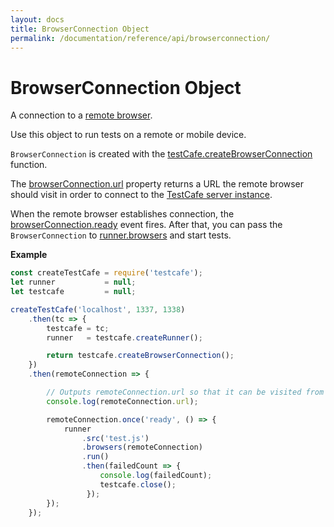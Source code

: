```yaml
---
layout: docs
title: BrowserConnection Object
permalink: /documentation/reference/api/browserconnection/
---
```

# BrowserConnection Object

A connection to a [remote browser](../../../concepts/browsers.md#remote-testing).

Use this object to run tests on a remote or mobile device.

`BrowserConnection` is created with the [testCafe.createBrowserConnection](../testcafe/createbrowserconnection.md) function.

The [browserConnection.url](url.md) property returns a URL the remote browser should visit in order to connect to the [TestCafe server instance](../testcafe/README.md).

When the remote browser establishes connection, the [browserConnection.ready](ready.md) event fires. After that, you can pass the `BrowserConnection` to [runner.browsers](../runner/browsers.md) and start tests.

**Example**

```js
const createTestCafe = require('testcafe');
let runner           = null;
let testcafe         = null;

createTestCafe('localhost', 1337, 1338)
    .then(tc => {
        testcafe = tc;
        runner   = testcafe.createRunner();

        return testcafe.createBrowserConnection();
    })
    .then(remoteConnection => {

        // Outputs remoteConnection.url so that it can be visited from the remote browser.
        console.log(remoteConnection.url);

        remoteConnection.once('ready', () => {
            runner
                .src('test.js')
                .browsers(remoteConnection)
                .run()
                .then(failedCount => {
                    console.log(failedCount);
                    testcafe.close();
                 });
        });
    });
```

